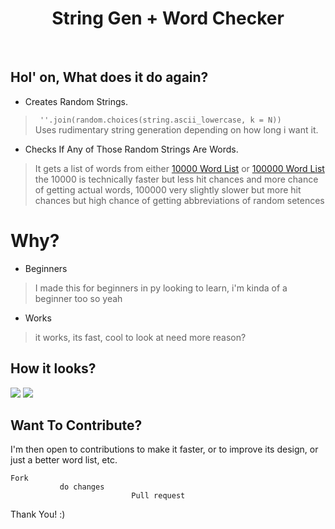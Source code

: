 <div align="center">
<h1>String Gen + Word Checker</h1><br>
</div>

## Hol' on, What does it do again?
- Creates Random Strings.
> `` ''.join(random.choices(string.ascii_lowercase, k = N))``  
> Uses rudimentary string generation depending on how long i want it.
- Checks If Any of Those Random Strings Are Words.
>It gets a list of words from either [10000 Word List](https://www.mit.edu/~ecprice/wordlist.10000) or [100000 Word List](https://www.mit.edu/~ecprice/wordlist.100000)
>the 10000 is technically faster but less hit chances and more chance of getting actual words, 100000 very slightly slower but more hit chances but high chance of getting abbreviations of random setences
# Why?
- Beginners
>I made this for beginners in py looking to learn, i'm kinda of a beginner too so yeah
- Works
>it works, its fast, cool to look at need more reason? 


## How it looks?
![](https://cdn.discordapp.com/attachments/901172978199433286/927591740343464007/unknown.png)
![](https://cdn.discordapp.com/attachments/901172978199433286/927591473829003334/unknown.png)

## Want To Contribute?
I'm then open to contributions to make it faster, or to improve its design, or just a better word list, etc.

    Fork  
               do changes 
                               Pull request
Thank You! :)


